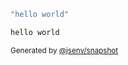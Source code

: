 ```js
"hello world"
```

```js
hello world
```

<sub>
  Generated by <a href="https://github.com/jsenv/core/tree/main/packages/independent/snapshot">@jsenv/snapshot</a>
</sub>